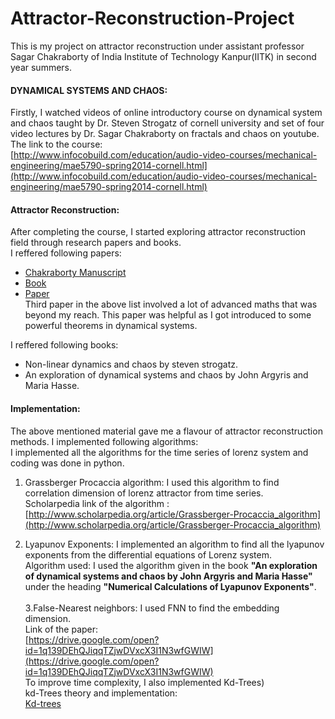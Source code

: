 # Attractor-Reconstruction-Project

This is my project on attractor reconstruction under assistant professor Sagar Chakraborty of India Institute of Technology Kanpur(IITK) in second year summers.

#### DYNAMICAL SYSTEMS AND CHAOS:
Firstly, I watched videos of online introductory course on dynamical system and chaos taught by Dr. Steven Strogatz of cornell university and set of four video lectures by Dr. Sagar Chakraborty on fractals and chaos on youtube.<br />
The link to the course:<br />
[http://www.infocobuild.com/education/audio-video-courses/mechanical-engineering/mae5790-spring2014-cornell.html](http://www.infocobuild.com/education/audio-video-courses/mechanical-engineering/mae5790-spring2014-cornell.html)<br />

#### Attractor Reconstruction:
After completing the course, I started exploring attractor reconstruction field through research papers and books.<br />
I reffered following papers:<br />
- [Chakraborty Manuscript](https://drive.google.com/open?id=1C4Yup8NSlQg8SuizavjMRp-W5__X0GVs)
- [Book](https://drive.google.com/open?id=1rubummHqziZCrNupAHKgT7LG9IIfpkfy)
- [Paper](https://drive.google.com/open?id=1huP_Vur24XMdBVkPNf63hHDVzo7K06QU)<br />
Third paper in the above list involved a lot of advanced maths that was beyond my reach. This paper was helpful as I got introduced to some powerful theorems in dynamical systems.<br /> 

I reffered following books:<br />
- Non-linear dynamics and chaos by steven strogatz.<br />
- An exploration of dynamical systems and chaos by John Argyris and Maria Hasse.

#### Implementation:
The above mentioned material gave me a flavour of attractor reconstruction methods. 
I implemented following algorithms:<br />
I implemented all the algorithms for the time series of lorenz system and coding was done in python.<br />
1. Grassberger Procaccia algorithm: I used this algorithm to find correlation dimension of lorenz attractor from time series.<br />
Scholarpedia link of the algorithm :[http://www.scholarpedia.org/article/Grassberger-Procaccia_algorithm](http://www.scholarpedia.org/article/Grassberger-Procaccia_algorithm)<br />

2. Lyapunov Exponents: I implemented an algorithm to find all the lyapunov exponents from the differential equations of Lorenz system.<br />
Algorithm used: I used the algorithm given in the book **"An exploration of dynamical systems and chaos by John Argyris and Maria Hasse"** under the heading **"Numerical Calculations of Lyapunov Exponents"**.<br /><br />
3.False-Nearest neighbors: I used FNN to find the embedding dimension.<br />
Link of the paper:<br />
[https://drive.google.com/open?id=1q139DEhQJiqqTZjwDVxcX3I1N3wfGWIW](https://drive.google.com/open?id=1q139DEhQJiqqTZjwDVxcX3I1N3wfGWIW)<br />
To improve time complexity, I also implemented Kd-Trees)<br />
kd-Trees theory and implementation:<br />
[Kd-trees](https://drive.google.com/open?id=1swoFBs9I-Jpm6BHvV4Wn1T2QWGEqGB49)<br />



